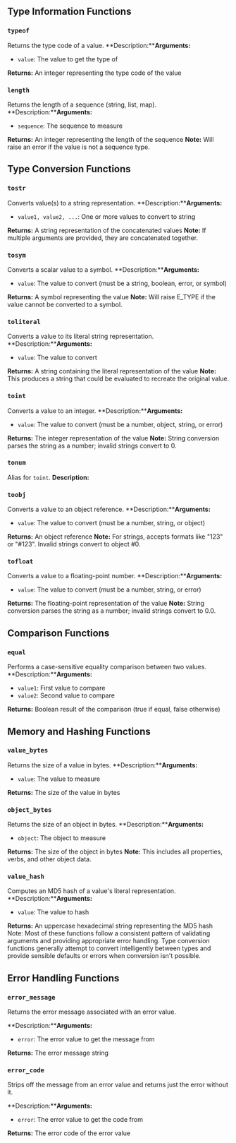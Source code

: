 ## Type Information Functions

### `typeof`

Returns the type code of a value.
**Description:****Arguments:**

- `value`: The value to get the type of

**Returns:** An integer representing the type code of the value

### `length`

Returns the length of a sequence (string, list, map).
**Description:****Arguments:**

- `sequence`: The sequence to measure

**Returns:** An integer representing the length of the sequence
**Note:** Will raise an error if the value is not a sequence type.

## Type Conversion Functions

### `tostr`

Converts value(s) to a string representation.
**Description:****Arguments:**

- `value1, value2, ...`: One or more values to convert to string

**Returns:** A string representation of the concatenated values
**Note:** If multiple arguments are provided, they are concatenated together.

### `tosym`

Converts a scalar value to a symbol.
**Description:****Arguments:**

- `value`: The value to convert (must be a string, boolean, error, or symbol)

**Returns:** A symbol representing the value
**Note:** Will raise E_TYPE if the value cannot be converted to a symbol.

### `toliteral`

Converts a value to its literal string representation.
**Description:****Arguments:**

- `value`: The value to convert

**Returns:** A string containing the literal representation of the value
**Note:** This produces a string that could be evaluated to recreate the original value.

### `toint`

Converts a value to an integer.
**Description:****Arguments:**

- `value`: The value to convert (must be a number, object, string, or error)

**Returns:** The integer representation of the value
**Note:** String conversion parses the string as a number; invalid strings convert to 0.

### `tonum`

Alias for `toint`. **Description:**

### `toobj`

Converts a value to an object reference.
**Description:****Arguments:**

- `value`: The value to convert (must be a number, string, or object)

**Returns:** An object reference
**Note:** For strings, accepts formats like "123" or "#123". Invalid strings convert to object #0.

### `tofloat`

Converts a value to a floating-point number.
**Description:****Arguments:**

- `value`: The value to convert (must be a number, string, or error)

**Returns:** The floating-point representation of the value
**Note:** String conversion parses the string as a number; invalid strings convert to 0.0.

## Comparison Functions

### `equal`

Performs a case-sensitive equality comparison between two values.
**Description:****Arguments:**

- `value1`: First value to compare
- `value2`: Second value to compare

**Returns:** Boolean result of the comparison (true if equal, false otherwise)

## Memory and Hashing Functions

### `value_bytes`

Returns the size of a value in bytes.
**Description:****Arguments:**

- `value`: The value to measure

**Returns:** The size of the value in bytes

### `object_bytes`

Returns the size of an object in bytes.
**Description:****Arguments:**

- `object`: The object to measure

**Returns:** The size of the object in bytes
**Note:** This includes all properties, verbs, and other object data.

### `value_hash`

Computes an MD5 hash of a value's literal representation.
**Description:****Arguments:**

- `value`: The value to hash

**Returns:** An uppercase hexadecimal string representing the MD5 hash
Note: Most of these functions follow a consistent pattern of validating arguments and providing appropriate error
handling. Type conversion functions generally attempt to convert intelligently between types and provide sensible
defaults or errors when conversion isn't possible.

## Error Handling Functions

### `error_message`

Returns the error message associated with an error value.

**Description:****Arguments:**

- `error`: The error value to get the message from

**Returns:** The error message string

### `error_code`

Strips off the message from an error value and returns just the error without it.

**Description:****Arguments:**

- `error`: The error value to get the code from

**Returns:** The error code of the error value



